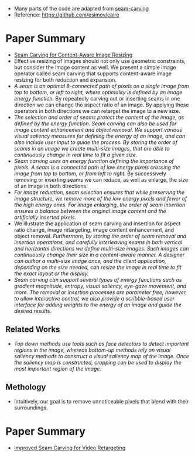 - Many parts of the code are adapted from [seam-carving](https://github.com/andrewdcampbell/seam-carving)
- Reference: https://github.com/esimov/caire

# Paper Summary
- [Seam Carving for Content-Aware Image Resizing](https://perso.crans.org/frenoy/matlab2012/seamcarving.pdf)
- Effective resizing of images should not only use geometric constraints, but consider the image content as well. We present a simple image operator called seam carving that supports content-aware image resizing for both reduction and expansion.
- *A seam is an optimal 8-connected path of pixels on a single image from top to bottom, or left to right, where optimality is defined by an image energy function.* By repeatedly carving out or inserting seams in one direction we can change the aspect ratio of an image. By applying these operators in both directions we can retarget the image to a new size.
- *The selection and order of seams protect the content of the image, as defined by the energy function. Seam carving can also be used for image content enhancement and object removal. We support various visual saliency measures for defining the energy of an image, and can also include user input to guide the process. By storing the order of seams in an image we create multi-size images, that are able to continuously change in real time to fit a given size.*
- *Seam carving uses an energy function defining the importance of pixels. A seam is a connected path of low energy pixels crossing the image from top to bottom, or from left to right.* By successively removing or inserting seams we can reduce, as well as enlarge, the size of an image in both directions.
- *For image reduction, seam selection ensures that while preserving the image structure, we remove more of the low energy pixels and fewer of the high energy ones. For image enlarging, the order of seam insertion ensures a balance between the original image content and the artificially inserted pixels.*
- We illustrate the application of seam carving and insertion for aspect ratio change, image retargeting, image content enhancement, and object removal. *Furthermore, by storing the order of seam removal and insertion operations, and carefully interleaving seams in both vertical and horizontal directions we define multi-size images. Such images can continuously change their size in a content-aware manner. A designer can author a multi-size image once, and the client application, depending on the size needed, can resize the image in real time to fit the exact layout or the display.*
- *Seam carving can support several types of energy functions such as gradient magnitude, entropy, visual saliency, eye-gaze movement, and more. The removal or insertion processes are parameter free; however, to allow interactive control, we also provide a scribble-based user interface for adding weights to the energy of an image and guide the desired results.*
## Related Works
- *Top down methods use tools such as face detectors to detect important regions in the image, whereas bottom-up methods rely on visual saliency methods to construct a visual saliency map of the image. Once the saliency map is constructed, cropping can be used to display the most important region of the image.*
## Methology
- Intuitively, our goal is to remove unnoticeable pixels that blend with their surroundings.

# Paper Summary
- [Improved Seam Carving for Video Retargeting](http://www.eng.tau.ac.il/~avidan/papers/vidret.pdf)